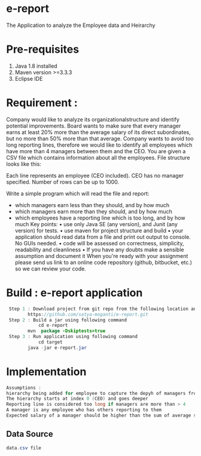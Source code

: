 # e-report
The Application to analyze the Employee data and Heirarchy
# Pre-requisites
1. Java 1.8 installed
2. Maven version >=3.3.3
3. Eclipse IDE  

# Requirement :
Company would like to analyze its organizationalstructure and identify potential improvements. 
 Board wants to make sure that every manager earns at least 20% more than the average salary of its direct subordinates, but no more than 50% more
than that average. Company wants to avoid too long reporting lines, therefore we would like to
identify all employees which have more than 4 managers between them and the CEO.
You are given a CSV file which contains information about all the employees. File structure looks like
this:

Each line represents an employee (CEO included). CEO has no manager specified. Number of rows
can be up to 1000.

Write a simple program which will read the file and report:
- which managers earn less than they should, and by how much
- which managers earn more than they should, and by how much
- which employees have a reporting line which is too long, and by how much
Key points:
• use only Java SE (any version), and Junit (any version) for tests.
• use maven for project structure and build
• your application should read data from a file and print out output to console. No GUIs
needed.
• code will be assessed on correctness, simplicity, readability and cleanliness
• If you have any doubts make a sensible assumption and document it
When you're ready with your assignment please send us link to an online code repository (github,
bitbucket, etc.) so we can review your code.

# Build : e-report application 
```java
 Step 1 : Download project from git repo from the following location and extract project
	    https://github.com/satya-moganti/e-report.git
 Step 2 : Build a jar using following command
            cd e-report
	    mvn  package -Dskiptests=true
 Step 3 : Run application using following command
            cd target
	    java -jar e-report.jar	
```

# Implementation 
```java
Assumptions :
hierarchy being added for employee to capture the depyh of managers from top to bottom
The hierarchy starts at index 0 (CEO) and goes deeper
Reporting line is considered too long if managers are more than > 4
A manager is any employee who has others reporting to them
Expected salary of a manager should be higher than the sum of average salaries of their direct reports
```
## Data Source
```java
data.csv file	
```
